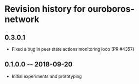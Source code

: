 # Revision history for ouroboros-network

## 0.3.0.1

* Fixed a bug in peer state actions monitoring loop (PR #4357)

## 0.1.0.0 -- 2018-09-20

* Initial experiments and prototyping
